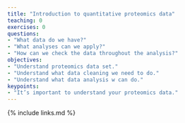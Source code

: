 ```yaml
---
title: "Introduction to quantitative proteomics data"
teaching: 0
exercises: 0
questions:
- "What data do we have?"
- "What analyses can we apply?"
- "How can we check the data throughout the analysis?"
objectives:
- "Understand proteomics data set."
- "Understand what data cleaning we need to do."
- "Understand what data analysis w can do."
keypoints:
- "It’s important to understand your proteomics data."
---
```



{% include links.md %}

